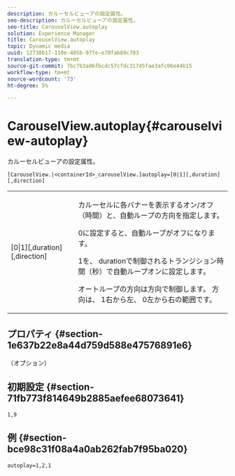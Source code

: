 ```yaml
---
description: カルーセルビューアの設定属性。
seo-description: カルーセルビューアの設定属性。
seo-title: CarouselView.autoplay
solution: Experience Manager
title: CarouselView.autoplay
topic: Dynamic media
uuid: 12730b17-110e-405b-97fe-e70fab89c703
translation-type: tm+mt
source-git-commit: 7bc7b3a86fbcdc57cfdc31745fae3afc06e44b15
workflow-type: tm+mt
source-wordcount: '73'
ht-degree: 5%

---
```



# CarouselView.autoplay{#carouselview-autoplay}

カルーセルビューアの設定属性。

`[CarouselView.|<containerId>_carouselView.]autoplay=[0|1][,duration][,direction]`

<table id="table_441553CD34C94A58A9D7CBF772DEDDB6"> 
 <tbody> 
  <tr> 
   <td colname="col1"> <p> <span class="codeph">[0|1][,duration][,direction]</span> </p> </td> 
   <td colname="col2"> <p> カルーセルに各バナーを表示するオン/オフ（時間）と、自動ループの方向を指定します。 </p> <p><span class="codeph"> 0</span>に設定すると、自動ループがオフになります。 </p> <p><span class="codeph"> 1</span>を、<span class="codeph"> duration</span>で制御されるトランジション時間（秒）で自動ループオンに設定します。 </p> <p>オートループの方向は<span class="codeph">方向</span>で制御します。 <span class="codeph">方向</span>は、<span class="codeph"> 1</span>右から左、<span class="codeph"> 0</span>左から右の範囲です。 </p> </td> 
  </tr> 
 </tbody> 
</table>

## プロパティ {#section-1e637b22e8a44d759d588e47576891e6}

（オプション）

## 初期設定 {#section-71fb773f814649b2885aefee68073641}

`1,9`

## 例 {#section-bce98c31f08a4a0ab262fab7f95ba020}

```
autoplay=1,2,1
```

